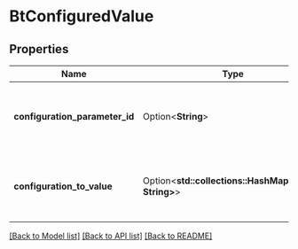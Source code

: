 # BtConfiguredValue

## Properties

Name | Type | Description | Notes
------------ | ------------- | ------------- | -------------
**configuration_parameter_id** | Option<**String**> | The configuration parameter configuring this value, if configured | [optional]
**configuration_to_value** | Option<**std::collections::HashMap<String, String>**> | Configuration to value, required if configuration parameter id is specified | [optional]

[[Back to Model list]](../README.md#documentation-for-models) [[Back to API list]](../README.md#documentation-for-api-endpoints) [[Back to README]](../README.md)


